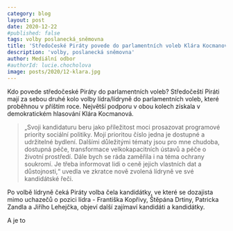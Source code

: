 ```yaml
---
category: blog
layout: post
date: 2020-12-22
#published: false
tags: volby poslanecká_sněmovna
title: 'Středočeské Piráty povede do parlamentních voleb Klára Kocmanová'
description: 'volby, poslanecká sněmovna'
author: Mediální odbor
#authorId: lucie.chocholova
image: posts/2020/12-klara.jpg
---
```


Kdo povede středočeské Piráty do parlamentních voleb? Středočeští Piráti mají za sebou druhé kolo volby lídra/lídryně do parlamentních voleb, které proběhnou v příštím roce. Největší podporu v obou kolech získala v demokratickém hlasování Klára Kocmanová.

> „Svoji kandidaturu beru jako příležitost moci prosazovat programové priority sociální politiky. Mojí prioritou číslo jedna je dostupné a udržitelné bydlení. Dalšími důležitými tématy jsou pro mne chudoba, dostupná péče, transformace velkokapacitních ústavů a péče o životní prostředí. Dále bych se ráda zaměřila i na téma ochrany soukromí. Je třeba informovat lidi o ceně jejich vlastních dat a důstojnosti,“ uvedla ve zkratce nově zvolená lídryně ve své kandidátské řeči.

Po volbě lídryně čeká Piráty volba čela kandidátky, ve které se dozajista mimo uchazečů o pozici lídra - Františka Kopřivy, Štěpána Drtiny, Patricka Zandla a Jiřího Lehejčka, objeví další zajímaví kandidáti a kandidátky.

A je to
